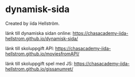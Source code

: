 # dynamisk-sida

Created by iida Hellström.

länk till dynamiska sidan online: https://chasacademy-iida-hellstrom.github.io/dynamisk-sida/

länk till skoluppgift API: https://chasacademy-iida-hellstrom.github.io/moviesfromAPI/

länk till skoluppgift spel med JS: https://chasacademy-iida-hellstrom.github.io/gissanumret/
